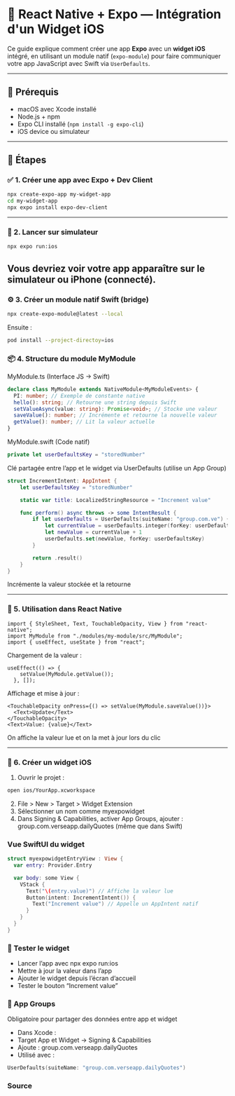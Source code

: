 # 📱 React Native + Expo — Intégration d'un Widget iOS

Ce guide explique comment créer une app **Expo** avec un **widget iOS** intégré, en utilisant un module natif (`expo-module`) pour faire communiquer votre app JavaScript avec Swift via `UserDefaults`.

---

## 🧰 Prérequis

- macOS avec Xcode installé
- Node.js + npm
- Expo CLI installé (`npm install -g expo-cli`)
- iOS device ou simulateur

---

## 🚀 Étapes

### ✅ 1. Créer une app avec Expo + Dev Client

```bash
npx create-expo-app my-widget-app
cd my-widget-app
npx expo install expo-dev-client
```
---

### 🧪 2. Lancer sur simulateur
```bash
npx expo run:ios
```
Vous devriez voir votre app apparaître sur le simulateur ou iPhone (connecté).
---

### ⚙️ 3. Créer un module natif Swift (bridge)
```bash
npx create-expo-module@latest --local
```
Ensuite :

```bash
pod install --project-directoy=ios
```

### 📦 4. Structure du module MyModule
MyModule.ts (Interface JS → Swift)
```ts
declare class MyModule extends NativeModule<MyModuleEvents> {
  PI: number; // Exemple de constante native
  hello(): string; // Retourne une string depuis Swift
  setValueAsync(value: string): Promise<void>; // Stocke une valeur
  saveValue(): number; // Incrémente et retourne la nouvelle valeur
  getValue(): number; // Lit la valeur actuelle
}
```
MyModule.swift (Code natif)
```swift
private let userDefaultsKey = "storedNumber"
```
Clé partagée entre l’app et le widget via UserDefaults (utilise un App Group)

```swift
struct IncrementIntent: AppIntent {
    let userDefaultsKey = "storedNumber"

    static var title: LocalizedStringResource = "Increment value"

    func perform() async throws -> some IntentResult {
        if let userDefaults = UserDefaults(suiteName: "group.com.ve") {
            let currentValue = userDefaults.integer(forKey: userDefaultsKey)
            let newValue = currentValue + 1
            userDefaults.set(newValue, forKey: userDefaultsKey)
        }

        return .result()
    }
}
```
Incrémente la valeur stockée et la retourne

---
### 🧪 5. Utilisation dans React Native
```tsx
import { StyleSheet, Text, TouchableOpacity, View } from "react-native";
import MyModule from "./modules/my-module/src/MyModule";
import { useEffect, useState } from "react";
```
Chargement de la valeur :
```tsx
useEffect(() => {
    setValue(MyModule.getValue());
  }, []);
```
Affichage et mise à jour :
```tsx
<TouchableOpacity onPress={() => setValue(MyModule.saveValue())}>
  <Text>Update</Text>
</TouchableOpacity>
<Text>Value: {value}</Text>
```
On affiche la valeur lue et on la met à jour lors du clic

---
### 🧩 6. Créer un widget iOS
1. Ouvrir le projet :
```bash
open ios/YourApp.xcworkspace
```
2.	File > New > Target > Widget Extension
3.	Sélectionner un nom comme myexpowidget
4.	Dans Signing & Capabilities, activer App Groups, ajouter : group.com.verseapp.dailyQuotes (même que dans Swift)

### Vue SwiftUI du widget
```swift
struct myexpowidgetEntryView : View {
  var entry: Provider.Entry

  var body: some View {
    VStack {
      Text("\(entry.value)") // Affiche la valeur lue
      Button(intent: IncrementIntent()) {
        Text("Increment value") // Appelle un AppIntent natif
      }
    }
  }
}
```

### 🧪 Tester le widget
- Lancer l’app avec npx expo run:ios
- Mettre à jour la valeur dans l’app
- Ajouter le widget depuis l’écran d’accueil
- Tester le bouton “Increment value”

### 🔐 App Groups
Obligatoire pour partager des données entre app et widget

- Dans Xcode :
- Target App et Widget → Signing & Capabilities
- Ajoute : group.com.verseapp.dailyQuotes
- Utilisé avec :
```swift
UserDefaults(suiteName: "group.com.verseapp.dailyQuotes")
```

### Source


